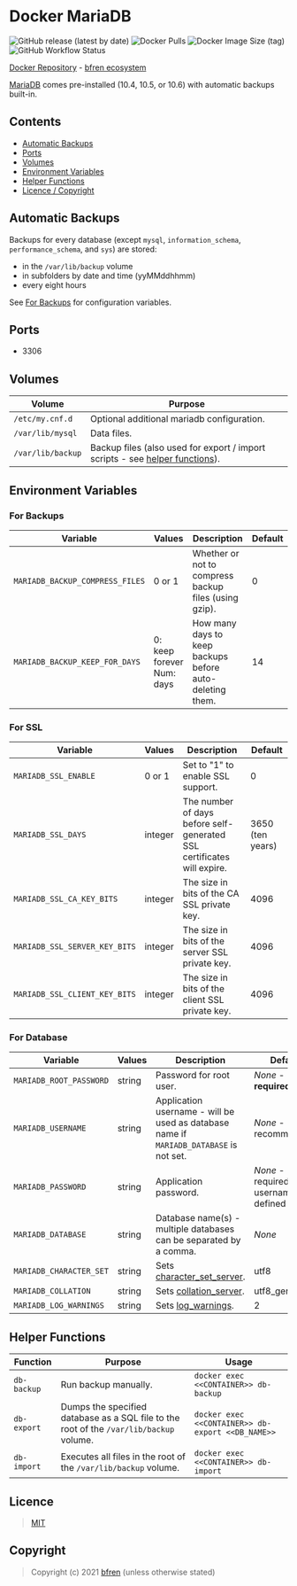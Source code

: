 # Docker MariaDB

![GitHub release (latest by date)](https://img.shields.io/github/v/release/bfren/docker-mariadb) ![Docker Pulls](https://img.shields.io/docker/pulls/bfren/mariadb?label=pulls) ![Docker Image Size (tag)](https://img.shields.io/docker/image-size/bfren/mariadb/latest?label=size)<br/>
![GitHub Workflow Status](https://img.shields.io/github/workflow/status/bfren/docker-mariadb/dev?label=build)

[Docker Repository](https://hub.docker.com/r/bfren/mariadb) - [bfren ecosystem](https://github.com/bfren/docker)

[MariaDB](https://mariadb.org/) comes pre-installed (10.4, 10.5, or 10.6) with automatic backups built-in.

## Contents

* [Automatic Backups](#automatic-backups)
* [Ports](#ports)
* [Volumes](#volumes)
* [Environment Variables](#environment-variables)
* [Helper Functions](#helper-functions)
* [Licence / Copyright](#licence)

## Automatic Backups

Backups for every database (except `mysql`, `information_schema`, `performance_schema`, and `sys`) are stored:

* in the `/var/lib/backup` volume
* in subfolders by date and time (yyMMddhhmm)
* every eight hours

See [For Backups](#for-backups) for configuration variables.

## Ports

* 3306

## Volumes

| Volume            | Purpose                                                                                           |
| ----------------- | ------------------------------------------------------------------------------------------------- |
| `/etc/my.cnf.d`   | Optional additional mariadb configuration.                                                        |
| `/var/lib/mysql`  | Data files.                                                                                       |
| `/var/lib/backup` | Backup files (also used for export / import scripts - see [helper functions](#helper-functions)). |

## Environment Variables

### For Backups

| Variable                        | Values                       | Description                                              | Default |
| ------------------------------- | ---------------------------- | -------------------------------------------------------- | ------- |
| `MARIADB_BACKUP_COMPRESS_FILES` | 0 or 1                       | Whether or not to compress backup files (using gzip).    | 0       |
| `MARIADB_BACKUP_KEEP_FOR_DAYS`  | 0: keep forever<br>Num: days | How many days to keep backups before auto-deleting them. | 14      |

### For SSL

| Variable                      | Values  | Description                                                            | Default          |
| ----------------------------- | ------- | ---------------------------------------------------------------------- | ---------------- |
| `MARIADB_SSL_ENABLE`          | 0 or 1  | Set to "1" to enable SSL support.                                      | 0                |
| `MARIADB_SSL_DAYS`            | integer | The number of days before self-generated SSL certificates will expire. | 3650 (ten years) |
| `MARIADB_SSL_CA_KEY_BITS`     | integer | The size in bits of the CA SSL private key.                            | 4096             |
| `MARIADB_SSL_SERVER_KEY_BITS` | integer | The size in bits of the server SSL private key.                        | 4096             |
| `MARIADB_SSL_CLIENT_KEY_BITS` | integer | The size in bits of the client SSL private key.                        | 4096             |

### For Database

| Variable                | Values | Description                                                                                           | Default                                  |
| ----------------------- | ------ | ----------------------------------------------------------------------------------------------------- | ---------------------------------------- |
| `MARIADB_ROOT_PASSWORD` | string | Password for root user.                                                                               | *None* - **required**                    |
| `MARIADB_USERNAME`      | string | Application username - will be used as database name if `MARIADB_DATABASE` is not set.                | *None* - recommended                     |
| `MARIADB_PASSWORD`      | string | Application password.                                                                                 | *None* - required if username is defined |
| `MARIADB_DATABASE`      | string | Database name(s) - multiple databases can be separated by a comma.                                    | *None*                                   |
| `MARIADB_CHARACTER_SET` | string | Sets [character_set_server](https://mariadb.com/kb/en/server-system-variables/#character_set_server). | utf8                                     |
| `MARIADB_COLLATION`     | string | Sets [collation_server](https://mariadb.com/kb/en/server-system-variables/#collation_server).         | utf8_general_ci                          |
| `MARIADB_LOG_WARNINGS`  | string | Sets [log_warnings](https://mariadb.com/kb/en/server-system-variables/#log_warnings).                 | 2                                        |

## Helper Functions

| Function    | Purpose                                                                                 | Usage                                             |
| ----------- | --------------------------------------------------------------------------------------- | ------------------------------------------------- |
| `db-backup` | Run backup manually.                                                                    | `docker exec <<CONTAINER>> db-backup`             |
| `db-export` | Dumps the specified database as a SQL file to the root of the `/var/lib/backup` volume. | `docker exec <<CONTAINER>> db-export <<DB_NAME>>` |
| `db-import` | Executes all files in the root of the `/var/lib/backup` volume.                         | `docker exec <<CONTAINER>> db-import`             |

## Licence

> [MIT](https://mit.bfren.dev/2020)

## Copyright

> Copyright (c) 2021 [bfren](https://bfren.dev) (unless otherwise stated)
